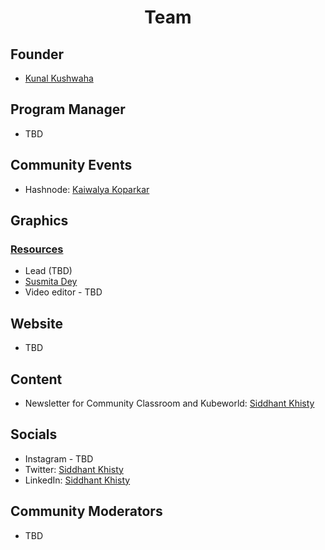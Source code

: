 <h1 align="center">Team</h1>

## Founder
- [Kunal Kushwaha](https://github.com/kunal-kushwaha)

## Program Manager
- TBD

## Community Events
- Hashnode: [Kaiwalya Koparkar](https://github.com/kaiwalyakoparkar)

## Graphics 
### [Resources](https://drive.google.com/drive/u/4/folders/1vCIXY64d6vNHn8SR5sQ-HmIvkn0SN-RA)
- Lead (TBD)
- [Susmita Dey](https://twitter.com/its_SusmitaDey)
- Video editor - TBD

## Website
- TBD

## Content
- Newsletter for Community Classroom and Kubeworld: [Siddhant Khisty](https://github.com/SiddhantKhisty)

## Socials
- Instagram - TBD
- Twitter: [Siddhant Khisty](https://github.com/SiddhantKhisty)
- LinkedIn: [Siddhant Khisty](https://github.com/SiddhantKhisty)

## Community Moderators
- TBD
